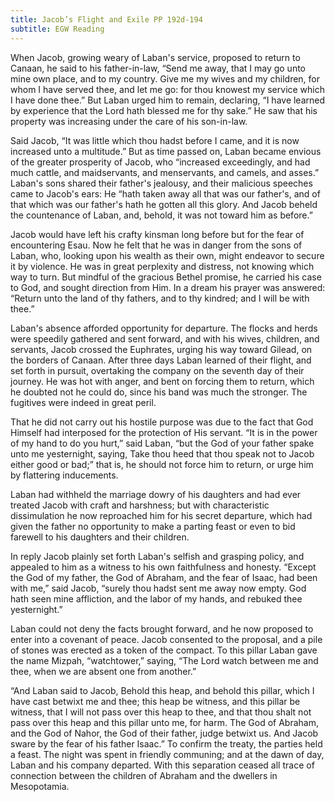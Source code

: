 ```yaml
---
title: Jacob’s Flight and Exile PP 192d-194
subtitle: EGW Reading
---
```


When Jacob, growing weary of Laban's service, proposed to return to Canaan, he said to his father-in-law, “Send me away, that I may go unto mine own place, and to my country. Give me my wives and my children, for whom I have served thee, and let me go: for thou knowest my service which I have done thee.” But Laban urged him to remain, declaring, “I have learned by experience that the Lord hath blessed me for thy sake.” He saw that his property was increasing under the care of his son-in-law.

Said Jacob, “It was little which thou hadst before I came, and it is now increased unto a multitude.” But as time passed on, Laban became envious of the greater prosperity of Jacob, who “increased exceedingly, and had much cattle, and maidservants, and menservants, and camels, and asses.” Laban's sons shared their father's jealousy, and their malicious speeches came to Jacob's ears: He “hath taken away all that was our father's, and of that which was our father's hath he gotten all this glory. And Jacob beheld the countenance of Laban, and, behold, it was not toward him as before.”

Jacob would have left his crafty kinsman long before but for the fear of encountering Esau. Now he felt that he was in danger from the sons of Laban, who, looking upon his wealth as their own, might endeavor to secure it by violence. He was in great perplexity and distress, not knowing which way to turn. But mindful of the gracious Bethel promise, he carried his case to God, and sought direction from Him. In a dream his prayer was answered: “Return unto the land of thy fathers, and to thy kindred; and I will be with thee.”

Laban's absence afforded opportunity for departure. The flocks and herds were speedily gathered and sent forward, and with his wives, children, and servants, Jacob crossed the Euphrates, urging his way toward Gilead, on the borders of Canaan. After three days Laban learned of their flight, and set forth in pursuit, overtaking the company on the seventh day of their journey. He was hot with anger, and bent on forcing them to return, which he doubted not he could do, since his band was much the stronger. The fugitives were indeed in great peril.

That he did not carry out his hostile purpose was due to the fact that God Himself had interposed for the protection of His servant. “It is in the power of my hand to do you hurt,” said Laban, “but the God of your father spake unto me yesternight, saying, Take thou heed that thou speak not to Jacob either good or bad;” that is, he should not force him to return, or urge him by flattering inducements.

Laban had withheld the marriage dowry of his daughters and had ever treated Jacob with craft and harshness; but with characteristic dissimulation he now reproached him for his secret departure, which had given the father no opportunity to make a parting feast or even to bid farewell to his daughters and their children.

In reply Jacob plainly set forth Laban's selfish and grasping policy, and appealed to him as a witness to his own faithfulness and honesty. “Except the God of my father, the God of Abraham, and the fear of Isaac, had been with me,” said Jacob, “surely thou hadst sent me away now empty. God hath seen mine affliction, and the labor of my hands, and rebuked thee yesternight.”

Laban could not deny the facts brought forward, and he now proposed to enter into a covenant of peace. Jacob consented to the proposal, and a pile of stones was erected as a token of the compact. To this pillar Laban gave the name Mizpah, “watchtower,” saying, “The Lord watch between me and thee, when we are absent one from another.”

“And Laban said to Jacob, Behold this heap, and behold this pillar, which I have cast betwixt me and thee; this heap be witness, and this pillar be witness, that I will not pass over this heap to thee, and that thou shalt not pass over this heap and this pillar unto me, for harm. The God of Abraham, and the God of Nahor, the God of their father, judge betwixt us. And Jacob sware by the fear of his father Isaac.” To confirm the treaty, the parties held a feast. The night was spent in friendly communing; and at the dawn of day, Laban and his company departed. With this separation ceased all trace of connection between the children of Abraham and the dwellers in Mesopotamia.